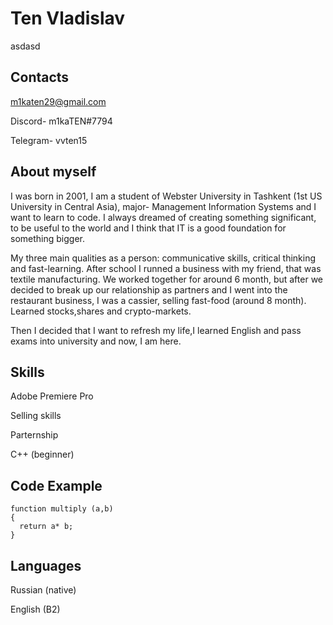 # Ten Vladislav

asdasd

## Contacts
m1katen29@gmail.com 

Discord- m1kaTEN#7794

Telegram- vvten15 

## About myself
I was born in 2001, I am a student of Webster University in Tashkent (1st US University in Central Asia), major- Management Information Systems and I want to learn to code. I always dreamed of creating something significant, to be useful to the world and I think that IT is a good foundation for something bigger. 

My three main qualities as a person: communicative skills, critical thinking and fast-learning. After school I runned a business with my friend, that was textile manufacturing. We worked together for around 6 month, but after we decided to break up our relationship as partners and I went into the restaurant business, I was a cassier, selling fast-food (around 8 month). Learned stocks,shares and crypto-markets. 

Then I decided that I want to refresh my life,I learned English and pass exams into university and now, I am here.  

## Skills
Adobe Premiere Pro

Selling skills

Parternship

C++ (beginner)

## Code Example
```
function multiply (a,b) 
{
  return a* b;
}
```

## Languages
Russian (native)

English (B2)
